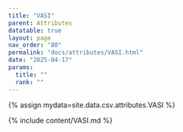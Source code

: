 ```yaml
---
title: "VASI"
parent: Attributes
datatable: true
layout: page
nav_order: "80"
permalink: "docs/attributes/VASI.html"
date: "2025-04-17"
params:
  title: ""
  rank: ""
---
```

{% assign mydata=site.data.csv.attributes.VASI %} 

{% include content/VASI.md %}
